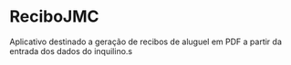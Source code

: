 # ReciboJMC

Aplicativo destinado a geração de recibos de aluguel em PDF a partir da entrada dos dados do inquilino.s

